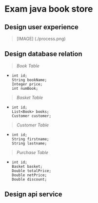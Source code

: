 # Exam java book store
## Design user experience
> [IMAGE] (./process.png)

## Design database relation
> *Book Table*
-     int id;
      String bookName;
      Integer price;
      int numBook;
> *Basket Table*
-     int id;
      List<Book> books;
      Customer customer;
     
> *Customer Table*
-     int id;
      String firstname;
      String lastname;
> *Purchase Table*
-     int id;
      Basket basket;
      Double totalPrice;
      Double netPrice;
      Double discount;
      
## Design api service

